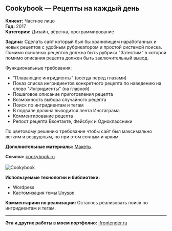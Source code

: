 ## Сookybook — Рецепты на каждый день

<strong>Клиент:</strong> Частное лицо<br>
<strong>Год:</strong> 2017<br>
<strong>Категория:</strong> Дизайн, вёрстка, программирование<br>

<strong>Задача:</strong>
Сделать сайт который был бы хранилищем наработанных и новых рецептов с удобным рубрикатором и простой системой поиска.
Помимо основных рецептов должна быть рубрика "Затестим" в которой помимо описания рецепта должен быть заключительный вывод.

Функциональные требования:

- "Плавающие ингридиенты" (всегда перед глазами)<br>
- Показ списка ингридиентов конкретного рецепта по наведению на слово "Ингридиенты" (на главной)<br>
- Пошаговое описание приготовления рецепта<br>
- Возможность выбора случайного рецепта<br>
- Поиск по ингридиентам и тегам<br>
- В подвале должна выводится лента Инстаграма<br>
- Комментирование рецепта<br>
- Репост рецепта Вконтакте, Фейсбук и Одноклассники

По цветовому решению требование чтобы сайт был максимально легким и воздушным, но при этом сочным и ярким.

<strong>Дополнительные материалы:</strong> <a href="https://www.dropbox.com/s/qdl0kelv96d2ez6/cookybook.psd?dl=0" target="_blank" rel="noopener noreferrer">Макеты</a>
<div><strong>Ссылка:</strong> <a href="http://cookybook.ru/" target="_blank" rel="noopener noreferrer">cookybook.ru
</a></div><br>
<img src="http://ifrontender.ru/wp-content/uploads/2017/04/cookybook.jpg" alt="Cookybook" />

<strong>Используемые технологии и библиотеки:
</strong>
- Wordpess
- Кастомизация темы <a href="http://unyson.io/" target="_blank" rel="noopener noreferrer">Unyson</a>

<strong>Комментариии по реализации:
</strong>Осталось реализовать поиск по ингридиентам и тегам.
<hr>
<strong>Эта и другие работы в моем портфолио:</strong> <a href="http://ifrontender.ru/portfolio/%D1%81ookybook/" target="_blank" rel="noopener noreferrer">ifrontender.ru</a>
